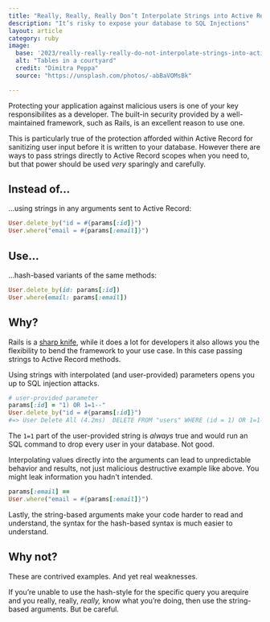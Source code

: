 ```yaml
---
title: "Really, Really, Really Don’t Interpolate Strings into Active Record Methods"
description: "It’s risky to expose your database to SQL Injections"
layout: article
category: ruby
image:
  base: '2023/really-really-really-do-not-interpolate-strings-into-active-record-methods'
  alt: "Tables in a courtyard"
  credit: "Dimitra Peppa"
  source: "https://unsplash.com/photos/-abBaVOMsBk"

---
```


Protecting your application against malicious users is one of your key responsibilites as a developer. The built-in security provided by a well-maintained framework, such as Rails, is an excellent reason to use one.

This is particularly true of the protection afforded within Active Record for sanitizing user input before it is written to your database. However there are ways to pass strings directly to Active Record scopes when you need to, but that power should be used _very_ sparingly and carefully.


## Instead of…

…using strings in any arguments sent to Active Record:

```ruby
User.delete_by("id = #{params[:id]}")
User.where("email = #{params[:email]}")
```


## Use…

…hash-based variants of the same methods:

```ruby
User.delete_by(id: params[:id])
User.where(email: params[:email])
```


## Why?

Rails is a [sharp knife](https://rubyonrails.org/doctrine#provide-sharp-knives), while it does a lot for developers it also allows you the flexibility to bend the framework to your use case. In this case passing strings to Active Record methods.

Using strings with interpolated (and user-provided) parameters opens you up to SQL injection attacks.

```ruby
# user-provided parameter
params[:id] = "1) OR 1=1--"
User.delete_by("id = #{params[:id]}")
#=> User Delete All (4.2ms)  DELETE FROM "users" WHERE (id = 1) OR 1=1--)
```

The `1=1` part of the user-provided string is _always_ true and would run an SQL command to drop every user in your database. Not good.

Interpolating values directly into the arguments can lead to unpredictable behavior and results, not just malicious destructive example like above. You might leak information you hadn't intended.

```ruby
params[:email] == 
User.where("email = #{params[:email]}")
```

Lastly, the string-based arguments make your code harder to read and understand, the syntax for the hash-based syntax is much easier to understand.


## Why not?

These are contrived examples. And yet real weaknesses.

If you’re unable to use the hash-style for the specific query you arequire and you really, really, _really,_ know what you’re doing, then use the string-based arguments. But be careful.